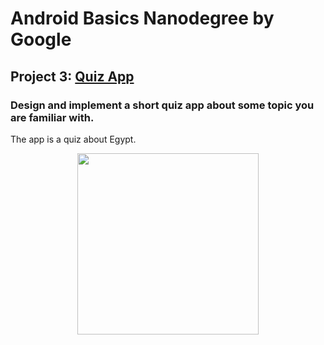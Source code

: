 # Android Basics Nanodegree by Google

## Project 3: [Quiz App](https://github.com/MostafaNafie/quiz)
### Design and implement a short quiz app about some topic you are familiar with.
The app is a quiz about Egypt. 

<div align="center">
  <img src="https://user-images.githubusercontent.com/48848704/61653263-31bee780-acba-11e9-9dc8-4326e9668015.gif" width="290">
</div>